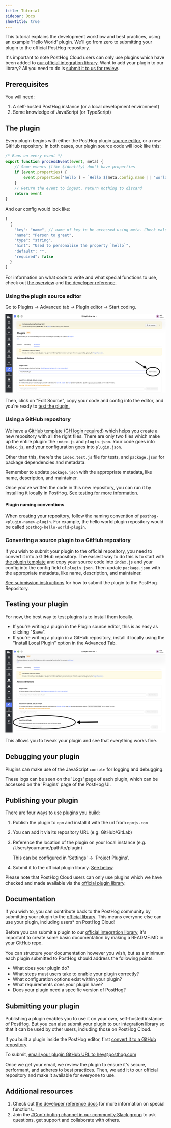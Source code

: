 ```yaml
---
title: Tutorial
sidebar: Docs
showTitle: true
---
```


This tutorial explains the development workflow and best practices, using an example 'Hello World' plugin. We'll go from zero to submitting your plugin to the official PostHog repository.

It's important to note PostHog Cloud users can only use plugins which have been added to [our official integration library](/integrations). Want to add your plugin to our library? All you need to do is [submit it to us for review](#submitting-your-plugin).

## Prerequisites

You will need:

1. A self-hosted PostHog instance (or a local development environment)
2. Some knowledge of JavaScript (or TypeScript)

## The plugin

Every plugin begins with either the PostHog plugin [source editor](#using-the-plugin-source-editor), or a new GitHub repository. In both cases, our plugin source code will look like this:

```js
/* Runs on every event */
export function processEvent(event, meta) {
    // Some events (like $identify) don't have properties
    if (event.properties) {
        event.properties['hello'] = `Hello ${meta.config.name || 'world'}`
    }
    // Return the event to ingest, return nothing to discard  
    return event
}
```

And our config would look like:

```js
[
  {
    "key": "name", // name of key to be accessed using meta. Check value using `meta.config.name`
    "name": "Person to greet",
    "type": "string",
    "hint": "Used to personalise the property `hello`",
    "default": "",
    "required": false
  }
]
```

For information on what code to write and what special functions to use, check out [the overview](/docs/plugins/build/overview) and [the developer reference](/docs/plugins/build/reference).

### Using the plugin source editor

Go to Plugins -> Advanced tab -> Plugin editor -> Start coding.

![Plugin editor location](../../../images/plugins/plugin-editor-location.png)

Then, click on "Edit Source", copy your code and config into the editor, and you're ready to [test the plugin.](#testing)

### Using a GitHub repository

We have a [GitHub template (GH login required)](https://github.com/PostHog/posthog-plugin-starter-kit/generate) which helps you create a new repository with all the right files. There are only two files which make up the entire plugin: the `index.js` and `plugin.json`. Your code goes into `index.js`, and your configuration goes into `plugin.json`.

Other than this, there's the `index.test.js` file for tests, and `package.json` for package dependencies and metadata.

Remember to update `package.json` with the appropriate metadata, like name, description, and maintainer.

Once you've written the code in this new repository, you can run it by installing it locally in PostHog. [See testing for more information.](#testing)

#### Plugin naming conventions

When creating your repository, follow the naming convention of `posthog-<plugin-name>-plugin`. For example, the hello world plugin repository would be called `posthog-hello-world-plugin`.

### Converting a source plugin to a GitHub repository

If you wish to submit your plugin to the official repository, you need to convert it into a GitHub repository. The easiest way to do this is to start with [the plugin template](https://github.com/PostHog/posthog-plugin-starter-kit/generate) and copy your source code into `index.js` and your config into the config field of `plugin.json`. Then update `package.json` with the appropriate metadata, like name, description, and maintainer.

[See submission instructions](#submitting-your-plugin) for how to submit the plugin to the PostHog Repository.

## Testing your plugin

For now, the best way to test plugins is to install them locally. 

- If you're writing a plugin in the Plugin source editor, this is as easy as clicking "Save".
- If you're writing a plugin in a GitHub repository, install it locally using the "Install Local Plugin" option in the Advanced Tab.

![Install plugin location](../../../images/plugins/install-plugin-location.png)

This allows you to tweak your plugin and see that everything works fine.

## Debugging your plugin

Plugins can make use of the JavaScript `console` for logging and debugging. 

These logs can be seen on the 'Logs' page of each plugin, which can be accessed on the 'Plugins' page of the PostHog UI.

## Publishing your plugin

There are four ways to use plugins you build:

1. Publish the plugin to `npm` and install it with the url from `npmjs.com` 
1. You can add it via its repository URL (e.g. GitHub/GitLab)
1. Reference the location of the plugin on your local instance (e.g. /Users/yourname/path/to/plugin)  

    This can be configured in 'Settings' -> 'Project Plugins'.
1. Submit it to the official plugin library. [See below](#submitting-your-plugin). 

Please note that PostHog Cloud users can only use plugins which we have checked and made available via the [official plugin library](/integrations).

## Documentation

If you wish to, you can contribute back to the PostHog community by submitting your plugin to the [official library](/integrations). This means everyone else can use your plugin, including users* on PostHog Cloud!

Before you can submit a plugin to our [official integration library](/integrations), it's important to create some basic documentation by making a README.MD in your GitHub repo. 

You can structure your documentation however you wish, but as a minimum each plugin submitted to PostHog should address the following points:

- What does your plugin do?
- What steps must users take to enable your plugin correctly?
- What configuration options exist within your plugin?
- What requirements does your plugin have?
- Does your plugin need a specific version of PostHog?

## Submitting your plugin

Publishing a plugin enables you to use it on your own, self-hosted instance of PostHog. But you can also submit your plugin to our integration library so that it can be used by other users, including those on PostHog Cloud. 

If you built a plugin inside the PostHog editor, first [convert it to a GitHub repository](#converting-a-source-plugin-to-a-github-repository)

To submit, [email your plugin GitHub URL to hey@posthog.com](mailto:hey@posthog.com?subject=Submit%20Plugin%20to%20Repository&body=Plugin%20GitHub%20link%3A)

Once we get your email, we review the plugin to ensure it's secure, performant, and adheres to best practices. Then, we add it to our official repository and make it available for everyone to use.

## Additional resources

1. Check out [the developer reference docs](/docs/plugins/build/reference) for more information on special functions.
2. Join the [#Contributing channel in our community Slack group](/slack) to ask questions, get support and collaborate with others.
